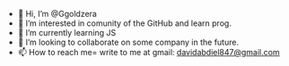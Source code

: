 - 👋 Hi, I’m @Ggoldzera
- 👀 I’m interested in comunity of the GitHub and learn prog.
- 🌱 I’m currently learning JS
- 💞️ I’m looking to collaborate on some company in the future.
- 📫 How to reach me= write to me at gmail: davidabdiel847@gmail.com

<!---
Ggoldzera/Ggoldzera is a ✨ special ✨ repository because its `README.md` (this file) appears on your GitHub profile.
You can click the Preview link to take a look at your changes.
--->
